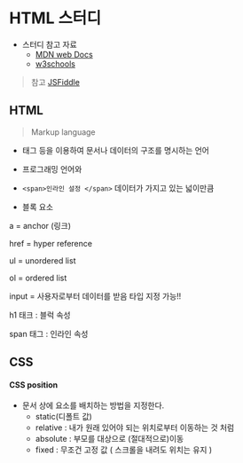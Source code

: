 # HTML 스터디

* 스터디 참고 자료
  * [MDN web Docs](https://developer.mozilla.org/ko/)
  * [w3schools](https://www.w3schools.com/)

> 참고 [JSFiddle](https://jsfiddle.net/)

## HTML

> Markup language

* 태그 등을 이용하여 문서나 데이터의 구조를 명시하는 언어
* 프로그래밍 언어와





* `<span>인라인 설정 </span>` 데이터가 가지고 있는 넓이만큼
* 블록 요소



a = anchor (링크)

href = hyper reference

ul = unordered list

ol = ordered list

input =  사용자로부터 데이터를 받음 타입 지정 가능!!



h1 태크 : 블럭 속성 

span 태그 : 인라인 속성







## CSS



#### CSS position

* 문서 상에 요소를 배치하는 방법을 지정한다.
  * static(디폴트 값)
  * relative : 내가 원래 있어야 되는 위치로부터 이동하는 것 처럼
  * absolute : 부모를 대상으로 (절대적으로)이동
  * fixed : 무조건 고정 값 ( 스크롤을 내려도 위치는 유지 )





